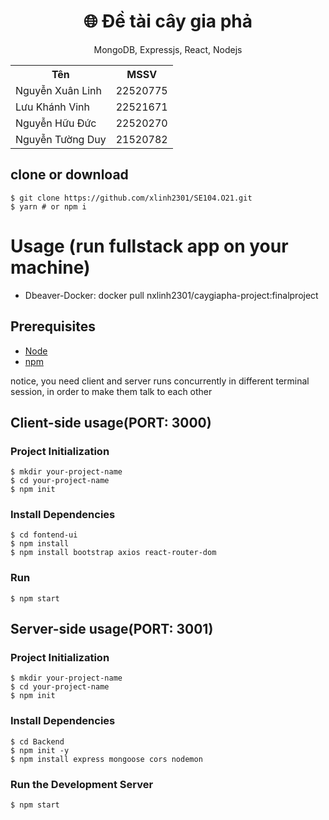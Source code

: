 
<h1 align="center">
🌐 Đề tài cây gia phả
</h1>
<p align="center">
MongoDB, Expressjs, React, Nodejs
</p>

<table align="center">
  <tr>
    <th>Tên</th>
    <th>MSSV</th>
  </tr>
  <tr>
    <td>Nguyễn Xuân Linh</td>
    <td>22520775</td>
  </tr>
  <tr>
    <td>Lưu Khánh Vinh</td>
    <td>22521671</td>
  </tr>
  <tr>
    <td>Nguyễn Hữu Đức</td>
    <td>22520270</td>
  </tr>
  <tr>
    <td>Nguyễn Tường Duy</td>
    <td>21520782</td>
  </tr>
</table>

## clone or download
```terminal
$ git clone https://github.com/xlinh2301/SE104.O21.git
$ yarn # or npm i
```

# Usage (run fullstack app on your machine)
- Dbeaver-Docker: docker pull nxlinh2301/caygiapha-project:finalproject

## Prerequisites
- [Node](https://nodejs.org/en/download/) 
- [npm](https://nodejs.org/en/download/package-manager/)

notice, you need client and server runs concurrently in different terminal session, in order to make them talk to each other

## Client-side usage(PORT: 3000)
### Project Initialization

```terminal
$ mkdir your-project-name
$ cd your-project-name
$ npm init
```
### Install Dependencies
```terminal
$ cd fontend-ui
$ npm install
$ npm install bootstrap axios react-router-dom
```
### Run
```terminal
$ npm start
```
## Server-side usage(PORT: 3001)
### Project Initialization

```terminal
$ mkdir your-project-name
$ cd your-project-name
$ npm init
```
### Install Dependencies
```terminal
$ cd Backend
$ npm init -y
$ npm install express mongoose cors nodemon
```
### Run the Development Server
```terminal
$ npm start
```
